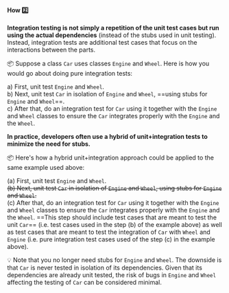 <div id="title">

#### How :two:

</div>

<div id="body">

**Integration testing is not simply a repetition of the unit test cases but run using the actual dependencies** (instead of the stubs used in unit testing). Instead, integration tests are additional test cases that focus on the interactions between the parts.

<tip-box> 

:package: Suppose a class `Car` uses classes `Engine` and `Wheel`. Here is how you would go about doing pure integration tests:

a) First, unit test `Engine` and `Wheel`.<br>
b) Next, unit test `Car` in isolation of `Engine` and `Wheel`, ==using stubs for `Engine` and `Wheel`==.<br>
c) After that, do an integration test for `Car` using it together with the `Engine` and `Wheel` classes to ensure the `Car` integrates properly with the `Engine` and the `Wheel`.  

</tip-box>

**In practice, developers often use a hybrid of unit+integration tests to minimize the need for stubs.**

<tip-box> 

:package: Here's how a hybrid unit+integration approach could be applied to the same example used above:

(a) First, unit test `Engine` and `Wheel`.<br>
~~(b) Next, unit test `Car` in isolation of `Engine` and `Wheel`, using stubs for `Engine` and `Wheel`.~~<br>
(c) After that, do an integration test for `Car` using it together with the `Engine` and `Wheel` classes to ensure the `Car` integrates properly with the `Engine` and the `Wheel`.  ==This step should include test cases that are meant to test the unit `Car`== (i.e. test cases used in the step (b) of the example above) as well as test cases that are meant to test the integration of `Car` with `Wheel` and `Engine` (i.e. pure integration test cases used of the step (c) in the example above). 

:bulb: Note that you no longer need stubs for `Engine` and `Wheel`. The downside is that `Car` is never tested in isolation of its dependencies. Given that its dependencies are already unit tested, the risk of bugs in `Engine` and `Wheel` affecting the testing of `Car` can be considered minimal.

</tip-box>


</div>

<div id="extras">
</div>

</div>
